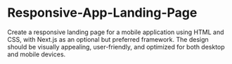# Responsive-App-Landing-Page
Create a responsive landing page for a mobile application using HTML and CSS, with Next.js as an optional but preferred framework. The design should be visually appealing, user-friendly, and optimized for both desktop and mobile devices.
